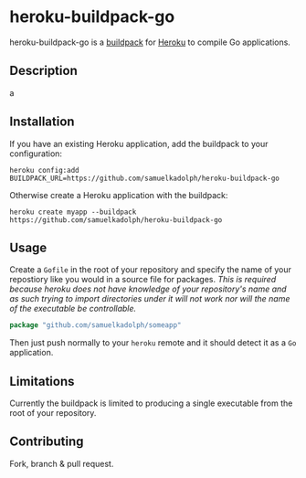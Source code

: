 # heroku-buildpack-go

heroku-buildpack-go is a [buildpack](https://devcenter.heroku.com/articles/buildpacks) for [Heroku](http://www.heroku.com/)
to compile Go applications.

## Description

a

## Installation

If you have an existing Heroku application, add the buildpack to your configuration:

    heroku config:add BUILDPACK_URL=https://github.com/samuelkadolph/heroku-buildpack-go

Otherwise create a Heroku application with the buildpack:

    heroku create myapp --buildpack https://github.com/samuelkadolph/heroku-buildpack-go

## Usage

Create a `Gofile` in the root of your repository and specify the name of your repostiory like you would in a source file for
packages. *This is required because heroku does not have knowledge of your repository's name and as such trying to import
directories under it will not work nor will the name of the executable be controllable.*

```go
package "github.com/samuelkadolph/someapp"
```

Then just push normally to your `heroku` remote and it should detect it as a `Go` application.

## Limitations

Currently the buildpack is limited to producing a single executable from the root of your repository.

## Contributing

Fork, branch & pull request.
